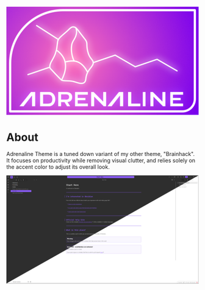 ![](/images/adrenaline_overview_new.png)

# About
Adrenaline Theme is a tuned down variant of my other theme, "Brainhack". It focuses on productivity while removing visual clutter, and relies solely on the accent color to adjust its overall look.

![](/images/example.png)
